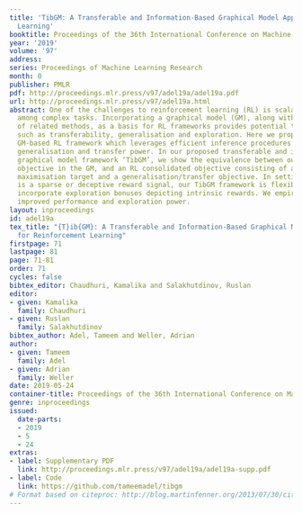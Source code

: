 ```yaml
---
title: 'TibGM: A Transferable and Information-Based Graphical Model Approach for Reinforcement
  Learning'
booktitle: Proceedings of the 36th International Conference on Machine Learning
year: '2019'
volume: '97'
address: 
series: Proceedings of Machine Learning Research
month: 0
publisher: PMLR
pdf: http://proceedings.mlr.press/v97/adel19a/adel19a.pdf
url: http://proceedings.mlr.press/v97/adel19a.html
abstract: One of the challenges to reinforcement learning (RL) is scalable transferability
  among complex tasks. Incorporating a graphical model (GM), along with the rich family
  of related methods, as a basis for RL frameworks provides potential to address issues
  such as transferability, generalisation and exploration. Here we propose a flexible
  GM-based RL framework which leverages efficient inference procedures to enhance
  generalisation and transfer power. In our proposed transferable and information-based
  graphical model framework ‘TibGM’, we show the equivalence between our mutual information-based
  objective in the GM, and an RL consolidated objective consisting of a standard reward
  maximisation target and a generalisation/transfer objective. In settings where there
  is a sparse or deceptive reward signal, our TibGM framework is flexible enough to
  incorporate exploration bonuses depicting intrinsic rewards. We empirically verify
  improved performance and exploration power.
layout: inproceedings
id: adel19a
tex_title: "{T}ib{GM}: A Transferable and Information-Based Graphical Model Approach
  for Reinforcement Learning"
firstpage: 71
lastpage: 81
page: 71-81
order: 71
cycles: false
bibtex_editor: Chaudhuri, Kamalika and Salakhutdinov, Ruslan
editor:
- given: Kamalika
  family: Chaudhuri
- given: Ruslan
  family: Salakhutdinov
bibtex_author: Adel, Tameem and Weller, Adrian
author:
- given: Tameem
  family: Adel
- given: Adrian
  family: Weller
date: 2019-05-24
container-title: Proceedings of the 36th International Conference on Machine Learning
genre: inproceedings
issued:
  date-parts:
  - 2019
  - 5
  - 24
extras:
- label: Supplementary PDF
  link: http://proceedings.mlr.press/v97/adel19a/adel19a-supp.pdf
- label: Code
  link: https://github.com/tameemadel/tibgm
# Format based on citeproc: http://blog.martinfenner.org/2013/07/30/citeproc-yaml-for-bibliographies/
---
```

